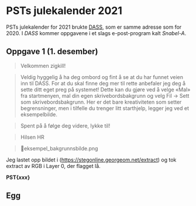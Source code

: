 # PSTs julekalender 2021

PSTs julekalender for 2021 brukte [DASS](https://dass.p26e.dev/), som er samme adresse som for 2020. I *DASS* kommer oppgavene i et slags e-post-program kalt *Snabel-A*.

## Oppgave 1 (1. desember)

>Velkommen zigkill!

>Veldig hyggelig å ha deg ombord og fint å se at du har funnet veien inn til DASS. For at du skal finne deg mer til rette anbefaler jeg deg å sette ditt eget preg på systemet! Dette kan du gjøre ved å velge «Mal» fra startmenyen, mal din egen skrivebordsbakgrunn og velg Fil -> Sett som skrivebordsbakgrunn. Her er det bare kreativiteten som setter begrensninger, men i tilfelle du trenger litt starthjelp, legger jeg ved et eksempelbilde.

>Spent på å følge deg videre, lykke til!

>Hilsen HR

>📎eksempel_bakgrunnsbilde.png

Jeg lastet opp bildet i (https://stegonline.georgeom.net/extract) og tok extract av RGB i Layer 0, der flagget lå.

**PST{*xxx*}**

## Egg

